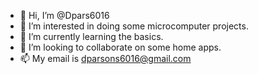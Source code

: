 - 👋 Hi, I’m @Dpars6016
- 👀 I’m interested in doing some microcomputer projects.
- 🌱 I’m currently learning the basics.
- 💞️ I’m looking to collaborate on some home apps.
- 📫 My email is dparsons6016@gmail.com


<!---
Dpars6016/Dpars6016 is a ✨ special ✨ repository because its `README.md` (this file) appears on your GitHub profile.
You can click the Preview link to take a look at your changes.
--->
